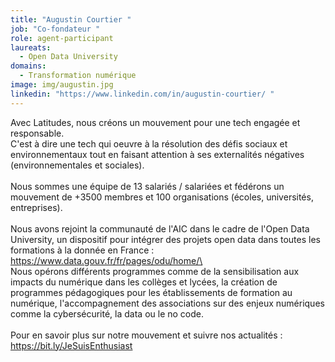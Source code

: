 ```yaml
---
title: "Augustin Courtier "
job: "Co-fondateur "
role: agent-participant
laureats:
  - Open Data University
domains:
  - Transformation numérique
image: img/augustin.jpg
linkedin: "https://www.linkedin.com/in/augustin-courtier/ "
---
```

Avec Latitudes, nous créons un mouvement pour une tech engagée et responsable.\
C'est à dire une tech qui oeuvre à la résolution des défis sociaux et environnementaux tout en faisant attention à ses externalités négatives (environnementales et sociales).\
\
Nous sommes une équipe de 13 salariés / salariées et fédérons un mouvement de +3500 membres et 100 organisations (écoles, universités, entreprises).\
\
Nous avons rejoint la communauté de l'AIC dans le cadre de l'Open Data University, un dispositif pour intégrer des projets open data dans toutes les formations à la donnée en France : https://www.data.gouv.fr/fr/pages/odu/home/\
\
Nous opérons différents programmes comme de la sensibilisation aux impacts du numérique dans les collèges et lycées, la création de programmes pédagogiques pour les établissements de formation au numérique, l'accompagnement des associations sur des enjeux numériques comme la cybersécurité, la data ou le no code.\
\
Pour en savoir plus sur notre mouvement et suivre nos actualités : https://bit.ly/JeSuisEnthusiast